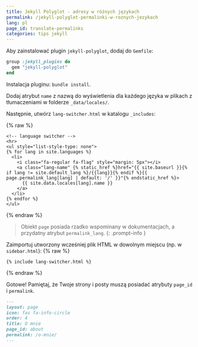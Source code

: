 ```yaml
---
title: Jekyll Polyglot - adresy w różnych językach
permalink: /jekyll-polyglot-permalinki-w-roznych-jezykach
lang: pl
page_id: translate-permalinks
categories: tips jekyll
---
```

Aby zainstalować plugin `jekyll-polyglot`, dodaj do `Gemfile`:

```rb
group :jekyll_plugins do
  gem "jekyll-polyglot"
end
```

Instalacja pluginu: `bundle install`.

Dodaj atrybut `name` z nazwą do wyświetlenia dla każdego języka w plikach z tłumaczeniami w folderze `_data/locales/`.

Następnie, utwórz `lang-switcher.html` w katalogu `_includes`:

{% raw %}
```liquid
<!-- language switcher -->
<hr>
<ul style="list-style-type: none">
{% for lang in site.languages %}
  <li>
    <i class="fa-regular fa-flag" style="margin: 5px"></i> 
    <a class="lang-name" {% static_href %}href="{{ site.baseurl }}{% if lang != site.default_lang %}/{{lang}}{% endif %}{{ page.permalink_lang[lang] | default: '/' }}"{% endstatic_href %}>
      {{ site.data.locales[lang].name }}
    </a>
  </li>
{% endfor %}
</ul>
```
{% endraw %}

> Obiekt `page` posiada rzadko wspominany w dokumentacjach, a przydatny atrybut `permalink_lang`.
{: .prompt-info }

Zaimportuj utworzony wcześniej plik HTML w dowolnym miejscu (np. w `sidebar.html`):
{% raw %}
```liquid
{% include lang-switcher.html %}
```
{% endraw %}

Gotowe! Pamiętaj, że Twoje strony i posty muszą posiadać atrybuty `page_id` i `permalink`.

```md
---
layout: page
icon: fas fa-info-circle
order: 4
title: O mnie
page_id: about
permalink: /o-mnie/
---
```